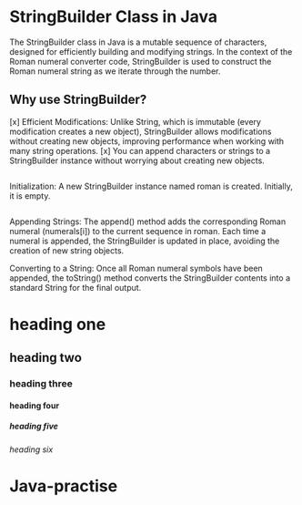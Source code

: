 # StringBuilder Class in Java
The StringBuilder class in Java is a mutable sequence of characters, 
designed for efficiently building and modifying strings. In the context of the Roman numeral converter code, 
StringBuilder is used to construct the Roman numeral string as we iterate through the number.

## Why use StringBuilder?
[x] Efficient Modifications: Unlike String, which is immutable (every modification creates a new object), StringBuilder allows modifications without creating new objects, improving performance when working with many string operations.
[x] You can append characters or strings to a StringBuilder instance without worrying about creating new objects.

```StringBuilder roman = new StringBuilder();
```
Initialization: A new StringBuilder instance named roman is created. Initially, it is empty.

```roman.append(numerals[i]);
```
Appending Strings: The append() method adds the corresponding Roman numeral (numerals[i]) to the current sequence in roman. Each time a numeral is appended, the StringBuilder is updated in place, avoiding the creation of new string objects.

Converting to a String: Once all Roman numeral symbols have been appended, the toString() method converts the StringBuilder contents into a standard String for the final output.

# heading one
## heading two
### heading three
#### heading four
##### heading five
###### heading six
# Java-practise
